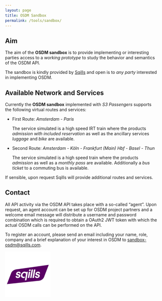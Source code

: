```yaml
---
layout: page
title: OSDM Sandbox
permalink: /tools/sandbox/
---
```


## Aim

The aim of the **OSDM sandbox** is to provide implementing or interesting parties
access to a *working prototype* to study the behavior and semantics of the OSDM API.

The sandbox is kindly provided by [Sqills](https://www.sqills.com) and open is to *any party*
interested in implementing OSDM.

## Available Network and Services

Currently the **OSDM sandbox** implemented with *S3 Passengers* supports the following virtual routes and services:

- First Route:  *Amsterdam* - *Paris*

  The service simulated is a high speed IRT train where the products *admission with included reservation* as well as the ancillary services *luggage* and *bike* are available.

- Second Route:  *Amsterdam* - *Köln* - *Frankfurt (Main) Hbf* - *Basel* - *Thun*

  The service simulated is a high speed train where the products *admission* as well as a *monthly pass* are available. Additionally a *bus ticket* to a commuting bus is available.

If sensible, upon request Sqills will provide additional routes and services.

## Contact

All API activity via the OSDM API takes place with a so-called “agent”. Upon request, an agent account can be set up for OSDM project partners and a welcome email message will distribute a username and password combination which is required to obtain a OAuth2 JWT token with which the actual OSDM calls can be performed on the API.

To register an account, please send an email including your name, role, company and a brief explanation of your interest in OSDM to [sandbox-osdm@sqills.com](mailto:sandbox-osdm@sqills.com).

![Sqills](../images/logo/Sqills-logo.png)